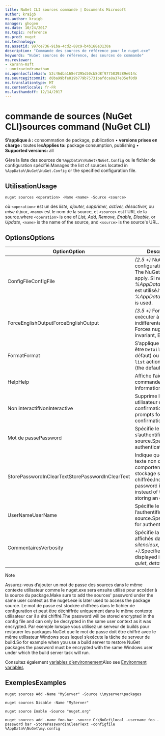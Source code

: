 ```yaml
---
title: NuGet CLI sources commande | Documents Microsoft
author: kraigb
ms.author: kraigb
manager: ghogen
ms.date: 10/24/2017
ms.topic: reference
ms.prod: nuget
ms.technology: 
ms.assetid: 997ce736-91ba-4cd2-88c9-b4b168e3130a
description: "Commande des sources de référence pour le nuget.exe"
keywords: "NuGet sources de référence, des sources de commande"
ms.reviewer:
- karann-msft
- unniravindranathan
ms.openlocfilehash: 52c46dba168e7395d50cb8d8f9775839389e614c
ms.sourcegitcommit: d0ba99bfe019b779b75731bafdca8a37e35ef0d9
ms.translationtype: MT
ms.contentlocale: fr-FR
ms.lasthandoff: 12/14/2017
---
```

# <a name="sources-command-nuget-cli"></a><span data-ttu-id="e15d7-104">commande de sources (NuGet CLI)</span><span class="sxs-lookup"><span data-stu-id="e15d7-104">sources command (NuGet CLI)</span></span>

<span data-ttu-id="e15d7-105">**S’applique à :** consommation de package, publication &bullet; **versions prises en charge :** toutes les</span><span class="sxs-lookup"><span data-stu-id="e15d7-105">**Applies to:** package consumption, publishing &bullet; **Supported versions:** all</span></span>

<span data-ttu-id="e15d7-106">Gère la liste des sources de `%AppData%\NuGet\NuGet.Config` ou le fichier de configuration spécifié.</span><span class="sxs-lookup"><span data-stu-id="e15d7-106">Manages the list of sources located in `%AppData%\NuGet\NuGet.Config` or the specified configuration file.</span></span>

## <a name="usage"></a><span data-ttu-id="e15d7-107">Utilisation</span><span class="sxs-lookup"><span data-stu-id="e15d7-107">Usage</span></span>

```
nuget sources <operation> -Name <name> -Source <source>
```

<span data-ttu-id="e15d7-108">où `<operation>` est un des *liste, ajouter, supprimer, activer, désactiver,* ou *mise à jour*, `<name>` est le nom de la source, et `<source>` est l’URL de la source.</span><span class="sxs-lookup"><span data-stu-id="e15d7-108">where `<operation>` is one of *List, Add, Remove, Enable, Disable,* or *Update*, `<name>` is the name of the source, and `<source>` is the source's URL.</span></span>


## <a name="options"></a><span data-ttu-id="e15d7-109">Options</span><span class="sxs-lookup"><span data-stu-id="e15d7-109">Options</span></span>

| <span data-ttu-id="e15d7-110">Option</span><span class="sxs-lookup"><span data-stu-id="e15d7-110">Option</span></span> | <span data-ttu-id="e15d7-111">Description</span><span class="sxs-lookup"><span data-stu-id="e15d7-111">Description</span></span> |
| --- | --- |
| <span data-ttu-id="e15d7-112">ConfigFile</span><span class="sxs-lookup"><span data-stu-id="e15d7-112">ConfigFile</span></span> | <span data-ttu-id="e15d7-113">*(2.5 +)*  NuGet le fichier de configuration à appliquer.</span><span class="sxs-lookup"><span data-stu-id="e15d7-113">*(2.5+)* The NuGet configuration file to apply.</span></span> <span data-ttu-id="e15d7-114">Si non spécifié, *%AppData%\NuGet\NuGet.Config* est utilisé.</span><span class="sxs-lookup"><span data-stu-id="e15d7-114">If not specified, *%AppData%\NuGet\NuGet.Config* is used.</span></span> |
| <span data-ttu-id="e15d7-115">ForceEnglishOutput</span><span class="sxs-lookup"><span data-stu-id="e15d7-115">ForceEnglishOutput</span></span> | <span data-ttu-id="e15d7-116">*(3.5 +)*  Force nuget.exe pour exécuter à l’aide d’une culture dite indifférente, en anglais.</span><span class="sxs-lookup"><span data-stu-id="e15d7-116">*(3.5+)* Forces nuget.exe to run using an invariant, English-based culture.</span></span> |
| <span data-ttu-id="e15d7-117">Format</span><span class="sxs-lookup"><span data-stu-id="e15d7-117">Format</span></span> | <span data-ttu-id="e15d7-118">S’applique à la `list` action et peut être `Detailed` (la valeur par défaut) ou `Short`.</span><span class="sxs-lookup"><span data-stu-id="e15d7-118">Applies to the `list` action and can be `Detailed` (the default) or `Short`.</span></span> |
| <span data-ttu-id="e15d7-119">Help</span><span class="sxs-lookup"><span data-stu-id="e15d7-119">Help</span></span> | <span data-ttu-id="e15d7-120">Affiche l’aide de la commande.</span><span class="sxs-lookup"><span data-stu-id="e15d7-120">Displays help information for the command.</span></span> |
| <span data-ttu-id="e15d7-121">Non interactif</span><span class="sxs-lookup"><span data-stu-id="e15d7-121">NonInteractive</span></span> | <span data-ttu-id="e15d7-122">Supprime les invites de saisie utilisateur ou les confirmations.</span><span class="sxs-lookup"><span data-stu-id="e15d7-122">Suppresses prompts for user input or confirmations.</span></span> |
| <span data-ttu-id="e15d7-123">Mot de passe</span><span class="sxs-lookup"><span data-stu-id="e15d7-123">Password</span></span> | <span data-ttu-id="e15d7-124">Spécifie le mot de passe pour s’authentifier auprès de la source.</span><span class="sxs-lookup"><span data-stu-id="e15d7-124">Specifies the password for authenticating with the source.</span></span> |
| <span data-ttu-id="e15d7-125">StorePasswordInClearText</span><span class="sxs-lookup"><span data-stu-id="e15d7-125">StorePasswordInClearText</span></span> | <span data-ttu-id="e15d7-126">Indique que le mot de passe en texte non chiffré au lieu du comportement par défaut de stockage sous forme chiffrée.</span><span class="sxs-lookup"><span data-stu-id="e15d7-126">Indicates to store the password in unencrypted text instead of the default behavior of storing an encrypted form.</span></span> |
| <span data-ttu-id="e15d7-127">UserName</span><span class="sxs-lookup"><span data-stu-id="e15d7-127">UserName</span></span> | <span data-ttu-id="e15d7-128">Spécifie le nom d’utilisateur pour l’authentification avec la source.</span><span class="sxs-lookup"><span data-stu-id="e15d7-128">Specifies the user name for authenticating with the source.</span></span> |
| <span data-ttu-id="e15d7-129">Commentaires</span><span class="sxs-lookup"><span data-stu-id="e15d7-129">Verbosity</span></span> | <span data-ttu-id="e15d7-130">Spécifie la quantité de détails affichés dans la sortie : *normal*, *silencieux*, *détaillées (2.5 +)*.</span><span class="sxs-lookup"><span data-stu-id="e15d7-130">Specifies the amount of detail displayed in the output: *normal*, *quiet*, *detailed (2.5+)*.</span></span> |

> [!Note]
> <span data-ttu-id="e15d7-131">Assurez-vous d’ajouter un mot de passe des sources dans le même contexte utilisateur comme le nuget.exe sera ensuite utilisé pour accéder à la source du package.</span><span class="sxs-lookup"><span data-stu-id="e15d7-131">Make sure to add the sources' password under the same user context as the nuget.exe is later used to access the package source.</span></span> <span data-ttu-id="e15d7-132">Le mot de passe est stockée chiffrées dans le fichier de configuration et peut être déchiffrée uniquement dans le même contexte utilisateur car il a été chiffré.</span><span class="sxs-lookup"><span data-stu-id="e15d7-132">The password will be stored encrypted in the config file and can only be decrypted in the same user context as it was encrypted.</span></span> <span data-ttu-id="e15d7-133">Par exemple lorsque vous utilisez un serveur de builds pour restaurer les packages NuGet que le mot de passe doit être chiffré avec le même utilisateur Windows sous lequel s’exécute la tâche de serveur de build.</span><span class="sxs-lookup"><span data-stu-id="e15d7-133">So for example when you use a build server to restore NuGet packages the password must be encrypted with the same Windows user under which  the build server task will run.</span></span>

<span data-ttu-id="e15d7-134">Consultez également [variables d’environnement](cli-ref-environment-variables.md)</span><span class="sxs-lookup"><span data-stu-id="e15d7-134">Also see [Environment variables](cli-ref-environment-variables.md)</span></span>

## <a name="examples"></a><span data-ttu-id="e15d7-135">Exemples</span><span class="sxs-lookup"><span data-stu-id="e15d7-135">Examples</span></span>

```
nuget sources Add -Name "MyServer" -Source \\myserver\packages

nuget sources Disable -Name "MyServer"

nuget source Enable -Source "nuget.org"

nuget sources add -name foo.bar -source C:\NuGet\local -username foo -password bar -StorePasswordInClearText -configfile %AppData%\NuGet\my.config
```

